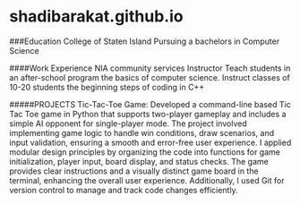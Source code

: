 # shadibarakat.github.io

###Education
College of Staten Island
Pursuing a bachelors in Computer Science

####Work Experience
NIA community services Instructor
Teach students in an after-school program the basics of computer science.
Instruct classes of 10-20 students the beginning steps of coding in C++

#####PROJECTS
Tic-Tac-Toe Game: Developed a command-line based Tic Tac Toe game in Python that supports two-player gameplay and includes a simple AI opponent for single-player mode. The project involved implementing game logic to handle win conditions, draw scenarios, and input validation, ensuring a smooth and error-free user experience. I applied modular design principles by organizing the code into functions for game initialization, player input, board display, and status checks. The game provides clear instructions and a visually distinct game board in the terminal, enhancing the overall user experience. Additionally, I used Git for version control to manage and track code changes efficiently.

